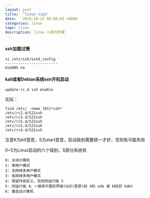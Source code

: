 ```yaml
---
layout: post
title:  "linux tips"
date:   2018-10-22 00:00:03 +0800
categories: linux
tags: linux
description: linux 小技巧积累
---
```

#### ssh加载过慢

	vi /etc/ssh/sshd_config
	------------------------
	UseDNS no
#### kali或者Debian系统ssh开机启动

	update-rc.d ssh enable

实际：

	find /etc/ -name [KS]*ssh*
	/etc/rc2.d/S21ssh
	/etc/rc3.d/S21ssh
	/etc/rc5.d/S21ssh
	/etc/rcS.d/S21ssh
	/etc/rc4.d/S21ssh

注意K为kill意思，S为start意思，启动级别需要统一才好，否则有可能失败

0~5为Linux启动的六个级别，S部分系统有

	0: 关闭计算机
	1: 单用户模式
	2: 无网络多用户模式
	3: 有网络多用户模式
	4: 保留作自定义，否则同运行级 3
	5: 同运行级 4，一般用于图形界面(GUI)登录(如 X的 xdm 或 KDE的 kdm)
	6: 重启动计算机
